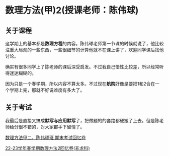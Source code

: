 # 数理方法(甲)2(授课老师：陈伟球)

## 关于课程

这学期上的基本都是**数理方程**的内容。陈伟球老师第一节课的时候就说了，他比较注重大局观的一些东西，一些很细节的计算他就不在课上讲了，欢迎同学课后找他讨论。

确实有很多同学上了陈老师的课后深受启发。不过我自己悟性比较差，所以经常听得迷迷糊糊的。

因为只是一个春学期，所以内容不算太多。不过现在**航院**好像是要把1和2合在一个学期上完，那就不好说难度有多大了。

## 关于考试

我最后是直接又搞成**默写与应用默写**了，把做题的的套路都硬搬了上去。但是陈老师给分很不错的，对大家都手下留情了。

[数理方法甲二，陈伟球班 期末考试回忆卷](https://www.cc98.org/topic/5875981)

[22-23学年春学期数理方法2回忆卷(非求科)](https://www.cc98.org/topic/5595691)
